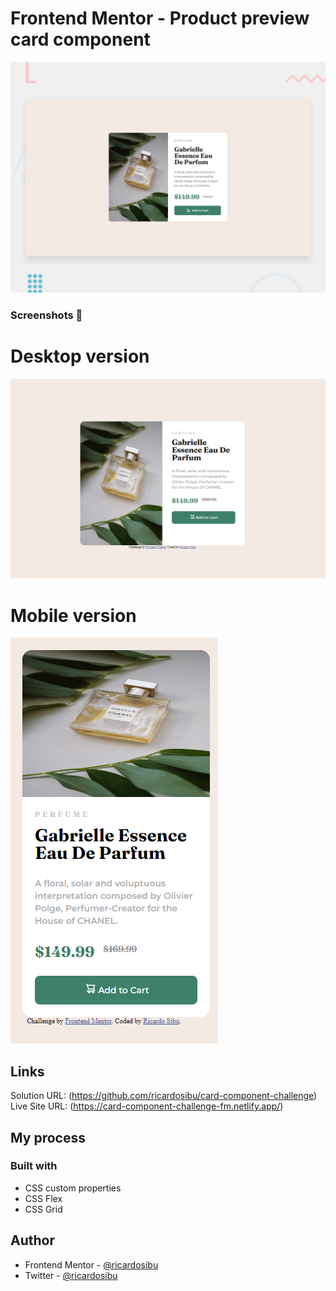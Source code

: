 # Frontend Mentor - Product preview card component

![Design preview for the Product preview card component coding challenge](./design/desktop-preview.jpg)

### Screenshots 👋

# Desktop version
![Design preview for the Product preview card desktop](./design/desktop_version.png)

# Mobile version
![Design preview for the Product preview card mobile](./design/mobile_version.png)


## Links

Solution URL: (https://github.com/ricardosibu/card-component-challenge)
Live Site URL: (https://card-component-challenge-fm.netlify.app/)
 



## My process

### Built with

- CSS custom properties
- CSS Flex
- CSS Grid


## Author

- Frontend Mentor - [@ricardosibu](https://www.frontendmentor.io/profile/ricardosibu)
- Twitter - [@ricardosibu](https://www.twitter.com/ricardosibu)
